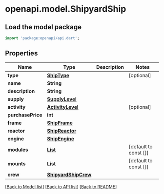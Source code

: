 # openapi.model.ShipyardShip

## Load the model package
```dart
import 'package:openapi/api.dart';
```

## Properties
Name | Type | Description | Notes
------------ | ------------- | ------------- | -------------
**type** | [**ShipType**](ShipType.md) |  | [optional] 
**name** | **String** |  | 
**description** | **String** |  | 
**supply** | [**SupplyLevel**](SupplyLevel.md) |  | 
**activity** | [**ActivityLevel**](ActivityLevel.md) |  | [optional] 
**purchasePrice** | **int** |  | 
**frame** | [**ShipFrame**](ShipFrame.md) |  | 
**reactor** | [**ShipReactor**](ShipReactor.md) |  | 
**engine** | [**ShipEngine**](ShipEngine.md) |  | 
**modules** | [**List<ShipModule>**](ShipModule.md) |  | [default to const []]
**mounts** | [**List<ShipMount>**](ShipMount.md) |  | [default to const []]
**crew** | [**ShipyardShipCrew**](ShipyardShipCrew.md) |  | 

[[Back to Model list]](../README.md#documentation-for-models) [[Back to API list]](../README.md#documentation-for-api-endpoints) [[Back to README]](../README.md)


